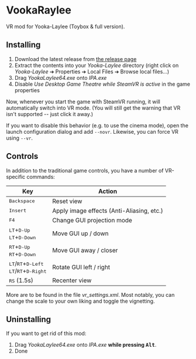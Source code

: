 # VookaRaylee

VR mod for Yooka-Laylee (Toybox & full version).

## Installing

1. Download the latest release from [the release page](https://github.com/Eusth/VookaRaylee/releases)
2. Extract the contents into your *Yooka-Laylee* directory (right click on *Yooka-Laylee* ➔ Properties ➔ Local Files ➔ Browse local files...)
3. Drag *YookaLaylee64.exe* onto *IPA.exe*
4. Disable *Use Desktop Game Theatre while SteamVR is active* in the game properties

Now, whenever you start the game with SteamVR running, it will automatically switch into VR mode. (You will still get the warning that VR isn't supported -- just click it away.)

If you want to disable this behavior (e.g. to use the cinema mode), open the launch configuration dialog and add `--novr`. Likewise, you can force VR using `--vr`.

## Controls

In addition to the traditional game controls, you have a number of VR-specific commands:

|Key|Action|
|---|------|
|<kbd>Backspace</kbd>|Reset view|
|<kbd>Insert</kbd>|Apply image effects (Anti-Aliasing, etc.)|
|<kbd>F4</kbd>|Change GUI projection mode|
|<kbd>LT</kbd>+<kbd>D-Up</kbd><br><kbd>LT</kbd>+<kbd>D-Down</kbd>|Move GUI up / down|
|<kbd>RT</kbd>+<kbd>D-Up</kbd><br><kbd>RT</kbd>+<kbd>D-Down</kbd>|Move GUI away / closer|
|<kbd>LT</kbd>/<kbd>RT</kbd>+<kbd>D-Left</kbd><br><kbd>LT</kbd>/<kbd>RT</kbd>+<kbd>D-Right</kbd>|Rotate GUI left / right|
|<kbd>RS</kbd> (1.5s)|Recenter view|

More are to be found in the file *vr_settings.xml*. Most notably, you can change the scale to your own liking and toggle the vignetting.

## Uninstalling

If you want to get rid of this mod:

1. Drag *YookaLaylee64.exe* onto *IPA.exe* **while pressing <kbd>Alt</kbd>**.
2. Done
